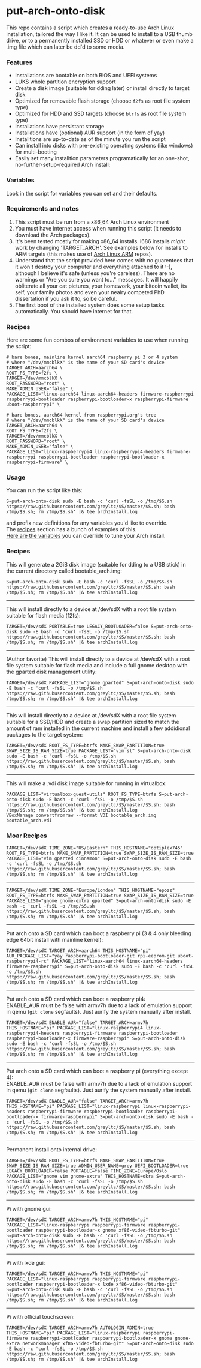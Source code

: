 # put-arch-onto-disk

This repo contains a script which creates a ready-to-use Arch Linux installation, tailored the way I like it. It can be used to install to a USB thumb drive, or to a permanently installed SSD or HDD or whatever or even make a .img file which can later be dd'd to some media.

### Features
 - Installations are bootable on both BIOS and UEFI systems
 - LUKS whole partition encryption support
 - Create a disk image (suitable for dding later) or install directly to target disk
 - Optimized for removable flash storage (choose `f2fs` as root file system type)
 - Optimized for HDD and SSD targets (choose `btrfs` as root file system type)
 - Installations have persistant storage
 - Installations have (optional) AUR support (in the form of yay)
 - Installtions are up-to-date as of the minute you run the script
 - Can install into disks with pre-existing operating systems (like windows) for multi-booting
 - Easily set many installtion parameters programatically for an one-shot, no-further-setup-required Arch install:

### Variables
Look in the script for variables you can set and their defaults.

### Requirements and notes
1. This script must be run from a x86_64 Arch Linux environment
1. You must have internet access when running this script (it needs to download the Arch packages).
1. It's been tested mostly for making x86_64 installs. i686 installs *might* work by changing 'TARGET_ARCH'. See examples below for installs to ARM targets (this makes use of [Arch Linux ARM](http://archlinuxarm.org/) repos). 
1. Understand that the script provided here comes with no guarentees that it won't destroy your computer and everything attached to it :-), although I believe it's safe (unless you're careless). There are no warnings or "Are you sure you want to..." messages. It will happily obliterate all your cat pictures, your homework, your bitcoin wallet, its self, your family photos and even your nealry competed PhD dissertation if you ask it to, so be careful.
1. The first boot of the installed system does some setup tasks automatically. You should have internet for that.

### Recipes
Here are some fun combos of environment variables to use when running the script:
```
# bare bones, mainline kernel aarch64 raspberry pi 3 or 4 system
# where "/dev/mmcblkX" is the name of your SD card's device
TARGET_ARCH=aarch64 \
ROOT_FS_TYPE=f2fs \
TARGET=/dev/mmcblkX \
ROOT_PASSWORD="root" \
MAKE_ADMIN_USER="false" \
PACKAGE_LIST="linux-aarch64 linux-aarch64-headers firmware-raspberrypi raspberrypi-bootloader raspberrypi-bootloader-x raspberrypi-firmware uboot-raspberrypi" \

# bare bones, aarch64 kernel from raspberrypi.org's tree
# where "/dev/mmcblkX" is the name of your SD card's device
TARGET_ARCH=aarch64 \
ROOT_FS_TYPE=f2fs \
TARGET=/dev/mmcblkX \
ROOT_PASSWORD="root" \
MAKE_ADMIN_USER="false" \
PACKAGE_LIST="linux-raspberrypi4 linux-raspberrypi4-headers firmware-raspberrypi raspberrypi-bootloader raspberrypi-bootloader-x raspberrypi-firmware" \

```
### Usage

You can run the script like this:
```
S=put-arch-onto-disk sudo -E bash -c 'curl -fsSL -o /tmp/$S.sh https://raw.githubusercontent.com/greyltc/$S/master/$S.sh; bash /tmp/$S.sh; rm /tmp/$S.sh' |& tee archInstall.log
```
and prefix new definitions for any variables you'd like to override.  
The [recipes](README.md#recipes) section has a bunch of examples of this.  
[Here are the variables](README.md#variables) you can override to tune your Arch install.

### Recipes

This will generate a 2GiB disk image (suitable for dding to a USB stick) in the current directory called bootable_arch.img:
```
S=put-arch-onto-disk sudo -E bash -c 'curl -fsSL -o /tmp/$S.sh https://raw.githubusercontent.com/greyltc/$S/master/$S.sh; bash /tmp/$S.sh; rm /tmp/$S.sh' |& tee archInstall.log
```
---
This will install directly to a device at /dev/sdX with a root file system suitable for flash media (f2fs):
```
TARGET=/dev/sdX PORTABLE=true LEGACY_BOOTLOADER=false S=put-arch-onto-disk sudo -E bash -c 'curl -fsSL -o /tmp/$S.sh https://raw.githubusercontent.com/greyltc/$S/master/$S.sh; bash /tmp/$S.sh; rm /tmp/$S.sh' |& tee archInstall.log
```
---
(Author favorite) This will install directly to a device at /dev/sdX with a root file system suitable for flash media and include a full gnome desktop with the gparted disk management utility:
```
TARGET=/dev/sdX PACKAGE_LIST="gnome gparted" S=put-arch-onto-disk sudo -E bash -c 'curl -fsSL -o /tmp/$S.sh https://raw.githubusercontent.com/greyltc/$S/master/$S.sh; bash /tmp/$S.sh; rm /tmp/$S.sh' |& tee archInstall.log
```
---
This will install directly to a device at /dev/sdX with a root file system suitable for a SSD/HDD and create a swap partition sized to match the amount of ram installed in the current machine and install a few addidional packages to the target system:
```
TARGET=/dev/sdX ROOT_FS_TYPE=btrfs MAKE_SWAP_PARTITION=true SWAP_SIZE_IS_RAM_SIZE=true PACKAGE_LIST="vim sl" S=put-arch-onto-disk sudo -E bash -c 'curl -fsSL -o /tmp/$S.sh https://raw.githubusercontent.com/greyltc/$S/master/$S.sh; bash /tmp/$S.sh; rm /tmp/$S.sh' |& tee archInstall.log
```
---
This will make a .vdi disk image suitable for running in virtualbox:
```
PACKAGE_LIST="virtualbox-guest-utils" ROOT_FS_TYPE=btrfs S=put-arch-onto-disk sudo -E bash -c 'curl -fsSL -o /tmp/$S.sh https://raw.githubusercontent.com/greyltc/$S/master/$S.sh; bash /tmp/$S.sh; rm /tmp/$S.sh' |& tee archInstall.log
VBoxManage convertfromraw --format VDI bootable_arch.img bootable_arch.vdi
```
### Moar Recipes
```
TARGET=/dev/sdX TIME_ZONE="US/Eastern" THIS_HOSTNAME="optiplex745" ROOT_FS_TYPE=btrfs MAKE_SWAP_PARTITION=true SWAP_SIZE_IS_RAM_SIZE=true PACKAGE_LIST="vim gparted cinnamon" S=put-arch-onto-disk sudo -E bash -c 'curl -fsSL -o /tmp/$S.sh https://raw.githubusercontent.com/greyltc/$S/master/$S.sh; bash /tmp/$S.sh; rm /tmp/$S.sh' |& tee archInstall.log
```
---
```
TARGET=/dev/sdX TIME_ZONE="Europe/London" THIS_HOSTNAME="epozz" ROOT_FS_TYPE=btrfs MAKE_SWAP_PARTITION=true SWAP_SIZE_IS_RAM_SIZE=true PACKAGE_LIST="gnome gnome-extra gparted" S=put-arch-onto-disk sudo -E bash -c 'curl -fsSL -o /tmp/$S.sh https://raw.githubusercontent.com/greyltc/$S/master/$S.sh; bash /tmp/$S.sh; rm /tmp/$S.sh' |& tee archInstall.log
```
---
Put arch onto a SD card which can boot a raspberry pi (3 & 4 only bleeding edge 64bit install with mainline kernel):
```
TARGET=/dev/sdX TARGET_ARCH=aarch64 THIS_HOSTNAME="pi" AUR_PACKAGE_LIST="yay raspberrypi-bootloader-git rpi-eeprom-git uboot-raspberrypi4-rc" PACKAGE_LIST="linux-aarch64 linux-aarch64-headers firmware-raspberrypi" S=put-arch-onto-disk sudo -E bash -c 'curl -fsSL -o /tmp/$S.sh https://raw.githubusercontent.com/greyltc/$S/master/$S.sh; bash /tmp/$S.sh; rm /tmp/$S.sh' |& tee archInstall.log
```
---
Put arch onto a SD card which can boot a raspberry pi4:  
ENABLE_AUR must be false with armv7h due to a lack of emulation support in qemu (`git clone` segfaults). Just aurify the system manually after install.
```
TARGET=/dev/sdX ENABLE_AUR="false" TARGET_ARCH=armv7h THIS_HOSTNAME="pi" PACKAGE_LIST="linux-raspberrypi4 linux-raspberrypi4-headers raspberrypi-firmware raspberrypi-bootloader raspberrypi-bootloader-x firmware-raspberrypi" S=put-arch-onto-disk sudo -E bash -c 'curl -fsSL -o /tmp/$S.sh https://raw.githubusercontent.com/greyltc/$S/master/$S.sh; bash /tmp/$S.sh; rm /tmp/$S.sh' |& tee archInstall.log
```
---
Put arch onto a SD card which can boot a raspberry pi (everything except 4):  
ENABLE_AUR must be false with armv7h due to a lack of emulation support in qemu (`git clone` segfaults). Just aurify the system manually after install.
```
TARGET=/dev/sdX ENABLE_AUR="false" TARGET_ARCH=armv7h THIS_HOSTNAME="pi" PACKAGE_LIST="linux-raspberrypi linux-raspberrypi-headers raspberrypi-firmware raspberrypi-bootloader raspberrypi-bootloader-x firmware-raspberrypi" S=put-arch-onto-disk sudo -E bash -c 'curl -fsSL -o /tmp/$S.sh https://raw.githubusercontent.com/greyltc/$S/master/$S.sh; bash /tmp/$S.sh; rm /tmp/$S.sh' |& tee archInstall.log
```
---
Permanent install onto internal drive:
```
TARGET=/dev/sdX ROOT_FS_TYPE=btrfs MAKE_SWAP_PARTITION=true SWAP_SIZE_IS_RAM_SIZE=true ADMIN_USER_NAME=grey UEFI_BOOTLOADER=true LEGACY_BOOTLOADER=false PORTABLE=false TIME_ZONE=Europe/Oslo PACKAGE_LIST="gnome vim gnome-extra" THIS_HOSTNAME=okra S=put-arch-onto-disk sudo -E bash -c 'curl -fsSL -o /tmp/$S.sh https://raw.githubusercontent.com/greyltc/$S/master/$S.sh; bash /tmp/$S.sh; rm /tmp/$S.sh' |& tee archInstall.log
```
---
Pi with gnome gui:
```
TARGET=/dev/sdX TARGET_ARCH=armv7h THIS_HOSTNAME="pi" PACKAGE_LIST="linux-raspberrypi raspberrypi-firmware raspberrypi-bootloader raspberrypi-bootloader-x gnome xf86-video-fbturbo-git" S=put-arch-onto-disk sudo -E bash -c 'curl -fsSL -o /tmp/$S.sh https://raw.githubusercontent.com/greyltc/$S/master/$S.sh; bash /tmp/$S.sh; rm /tmp/$S.sh' |& tee archInstall.log
```
---
Pi with lxde gui:
```
TARGET=/dev/sdX TARGET_ARCH=armv7h THIS_HOSTNAME="pi" PACKAGE_LIST="linux-raspberrypi raspberrypi-firmware raspberrypi-bootloader raspberrypi-bootloader-x lxde xf86-video-fbturbo-git" S=put-arch-onto-disk sudo -E bash -c 'curl -fsSL -o /tmp/$S.sh https://raw.githubusercontent.com/greyltc/$S/master/$S.sh; bash /tmp/$S.sh; rm /tmp/$S.sh' |& tee archInstall.log
```
---
Pi with official touchscreen:
```
TARGET=/dev/sdX TARGET_ARCH=armv7h AUTOLOGIN_ADMIN=true THIS_HOSTNAME="pi" PACKAGE_LIST="linux-raspberrypi raspberrypi-firmware raspberrypi-bootloader raspberrypi-bootloader-x gnome gnome-extra networkmanager xf86-video-fbturbo-git" S=put-arch-onto-disk sudo -E bash -c 'curl -fsSL -o /tmp/$S.sh https://raw.githubusercontent.com/greyltc/$S/master/$S.sh; bash /tmp/$S.sh; rm /tmp/$S.sh' |& tee archInstall.log
```

